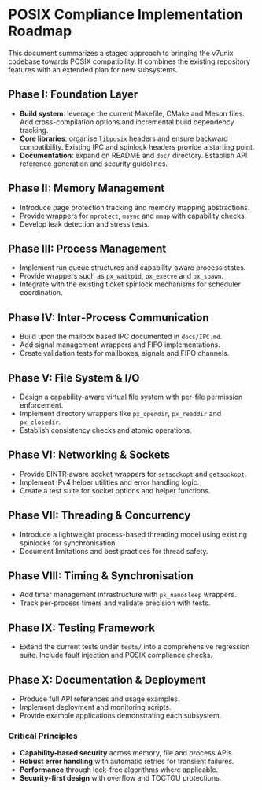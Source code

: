 # POSIX Compliance Implementation Roadmap

This document summarizes a staged approach to bringing the v7unix codebase
towards POSIX compatibility. It combines the existing repository features
with an extended plan for new subsystems.

## Phase I: Foundation Layer

- **Build system**: leverage the current Makefile, CMake and Meson files.
  Add cross-compilation options and incremental build dependency tracking.
- **Core libraries**: organise `libposix` headers and ensure backward
  compatibility. Existing IPC and spinlock headers provide a starting
  point.
- **Documentation**: expand on README and `doc/` directory. Establish
  API reference generation and security guidelines.

## Phase II: Memory Management

- Introduce page protection tracking and memory mapping abstractions.
- Provide wrappers for `mprotect`, `msync` and `mmap` with capability
  checks.
- Develop leak detection and stress tests.

## Phase III: Process Management

- Implement run queue structures and capability-aware process states.
- Provide wrappers such as `px_waitpid`, `px_execve` and `px_spawn`.
- Integrate with the existing ticket spinlock mechanisms for scheduler
  coordination.

## Phase IV: Inter‑Process Communication

- Build upon the mailbox based IPC documented in `docs/IPC.md`.
- Add signal management wrappers and FIFO implementations.
- Create validation tests for mailboxes, signals and FIFO channels.

## Phase V: File System & I/O

- Design a capability-aware virtual file system with per-file permission
  enforcement.
- Implement directory wrappers like `px_opendir`, `px_readdir` and
  `px_closedir`.
- Establish consistency checks and atomic operations.

## Phase VI: Networking & Sockets

- Provide EINTR‑aware socket wrappers for `setsockopt` and `getsockopt`.
- Implement IPv4 helper utilities and error handling logic.
- Create a test suite for socket options and helper functions.

## Phase VII: Threading & Concurrency

- Introduce a lightweight process-based threading model using existing
  spinlocks for synchronisation.
- Document limitations and best practices for thread safety.

## Phase VIII: Timing & Synchronisation

- Add timer management infrastructure with `px_nanosleep` wrappers.
- Track per-process timers and validate precision with tests.

## Phase IX: Testing Framework

- Extend the current tests under `tests/` into a comprehensive regression
  suite. Include fault injection and POSIX compliance checks.

## Phase X: Documentation & Deployment

- Produce full API references and usage examples.
- Implement deployment and monitoring scripts.
- Provide example applications demonstrating each subsystem.

### Critical Principles

- **Capability-based security** across memory, file and process APIs.
- **Robust error handling** with automatic retries for transient failures.
- **Performance** through lock-free algorithms where applicable.
- **Security-first design** with overflow and TOCTOU protections.

